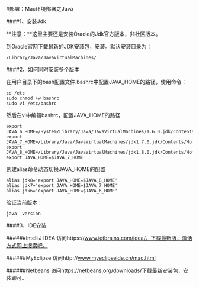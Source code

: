 #部署：Mac环境部署之Java


####1、安装Jdk
<p>

**注意：**这里主要还是安装Oracle的Jdk官方版本，非社区版本。

到Oracle官网下载最新的JDK安装包，安装。默认安装目录为：

	/Library/Java/JavaVirtualMachines/
	
	
####2、如何同时安装多个版本
<p>

在用户目录下的bash配置文件.bashrc中配置JAVA_HOME的路径，使用命令：

	cd /etc	sudo chmod +w bashrc	sudo vi /etc/bashrc
然后在vi中编辑bashrc，配置JAVA_HOME的路径
	export JAVA_6_HOME=/System/Library/Java/JavaVirtualMachines/1.6.0.jdk/Contents/Home	export JAVA_7_HOME=/Library/Java/JavaVirtualMachines/jdk1.7.0.jdk/Contents/Home	export JAVA_8_HOME=/Library/Java/JavaVirtualMachines/jdk1.8.0.jdk/Contents/Home	export JAVA_HOME=$JAVA_7_HOME
创建alias命令动态切换JAVA_HOME的配置
	alias jdk8='export JAVA_HOME=$JAVA_8_HOME'	alias jdk7='export JAVA_HOME=$JAVA_7_HOME'	alias jdk6='export JAVA_HOME=$JAVA_6_HOME'
验证当前版本：
	java -version
####3、IDE安装
<p>

######IntelliJ IDEA
访问https://www.jetbrains.com/idea/，下载最新版，激活方式网上搜索吧。

######MyEclipse
访问http://www.myeclipseide.cn/mac.html

######Netbeans
访问https://netbeans.org/downloads/下载最新安装包，安装即可。